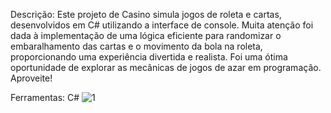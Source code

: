 Descrição: Este projeto de Casino simula jogos de roleta e cartas, desenvolvidos em C# utilizando a interface de console. Muita atenção foi dada à implementação de uma lógica eficiente para randomizar o embaralhamento das cartas e o movimento da bola na roleta, proporcionando uma experiência divertida e realista. Foi uma ótima oportunidade de explorar as mecânicas de jogos de azar em programação. Aproveite!

Ferramentas: C#
![1](https://github.com/user-attachments/assets/6139b71d-3689-430b-94a1-56f64f429cfa)

